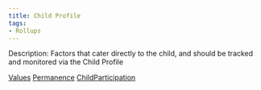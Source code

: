 ```yaml
---
title: Child Profile
tags: 
- Rollups
---
```




Description: Factors that cater directly to the child, and should be tracked and monitored via the Child Profile


[Values](Values) [Permanence](Permanence) [ChildParticipation](Roll%20Ups/Child%20Development/ChildParticipation.md)